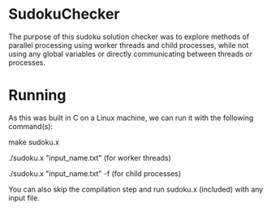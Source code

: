 # SudokuChecker
The purpose of this sudoku solution checker was to explore methods of parallel processing using worker threads and child processes, while not using any global variables or directly communicating between threads or processes.
# Running
As this was built in C on a Linux machine, we can run it with the following command(s):

make sudoku.x 

./sudoku.x "input_name.txt" (for worker threads)

./sudoku.x "input_name.txt" -f (for child processes)


You can also skip the compilation step and run sudoku.x (included) with any input file.
